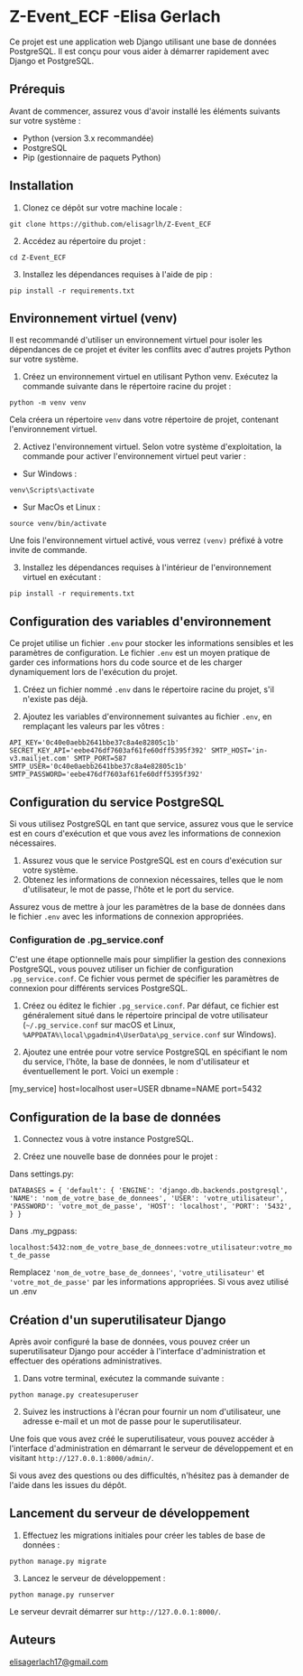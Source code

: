 # Z-Event_ECF -Elisa Gerlach

Ce projet est une application web Django utilisant une base de données PostgreSQL. Il est conçu pour vous aider à démarrer rapidement avec Django et PostgreSQL.

## Prérequis

Avant de commencer, assurez vous d'avoir installé les éléments suivants sur votre système :

-   Python (version 3.x recommandée)
-   PostgreSQL
-   Pip (gestionnaire de paquets Python)

## Installation

1.  Clonez ce dépôt sur votre machine locale :

`git clone https://github.com/elisagrlh/Z-Event_ECF` 

2.  Accédez au répertoire du projet :

`cd Z-Event_ECF` 

3.  Installez les dépendances requises à l'aide de pip :

`pip install -r requirements.txt` 

## Environnement virtuel (venv)

Il est recommandé d'utiliser un environnement virtuel pour isoler les dépendances de ce projet et éviter les conflits avec d'autres projets Python sur votre système.

1.  Créez un environnement virtuel en utilisant Python venv. Exécutez la commande suivante dans le répertoire racine du projet :

`python -m venv venv` 

Cela créera un répertoire `venv` dans votre répertoire de projet, contenant l'environnement virtuel.

2.  Activez l'environnement virtuel. Selon votre système d'exploitation, la commande pour activer l'environnement virtuel peut varier :

-   Sur Windows :

`venv\Scripts\activate` 

-   Sur MacOs et Linux :

`source venv/bin/activate` 

Une fois l'environnement virtuel activé, vous verrez `(venv)` préfixé à votre invite de commande.

3.  Installez les dépendances requises à l'intérieur de l'environnement virtuel en exécutant :

`pip install -r requirements.txt`

## Configuration des variables d'environnement

Ce projet utilise un fichier `.env` pour stocker les informations sensibles et les paramètres de configuration. Le fichier `.env` est un moyen pratique de garder ces informations hors du code source et de les charger dynamiquement lors de l'exécution du projet.

1.  Créez un fichier nommé `.env` dans le répertoire racine du projet, s'il n'existe pas déjà.
    
2.  Ajoutez les variables d'environnement suivantes au fichier `.env`, en remplaçant les valeurs par les vôtres :

`API_KEY='0c40e0aebb2641bbe37c8a4e82805c1b'
SECRET_KEY_API='eebe476df7603af61fe60dff5395f392'
SMTP_HOST='in-v3.mailjet.com'
SMTP_PORT=587
SMTP_USER='0c40e0aebb2641bbe37c8a4e82805c1b'
SMTP_PASSWORD='eebe476df7603af61fe60dff5395f392'`

## Configuration du service PostgreSQL

Si vous utilisez PostgreSQL en tant que service, assurez vous que le service est en cours d'exécution et que vous avez les informations de connexion nécessaires.

1.  Assurez vous que le service PostgreSQL est en cours d'exécution sur votre système.
2.  Obtenez les informations de connexion nécessaires, telles que le nom d'utilisateur, le mot de passe, l'hôte et le port du service.

Assurez vous de mettre à jour les paramètres de la base de données dans le fichier `.env` avec les informations de connexion appropriées.

### Configuration de .pg_service.conf

C'est  une étape optionnelle mais pour simplifier la gestion des connexions PostgreSQL, vous pouvez utiliser un fichier de configuration `.pg_service.conf`. Ce fichier vous permet de spécifier les paramètres de connexion pour différents services PostgreSQL.

1.  Créez ou éditez le fichier `.pg_service.conf`. Par défaut, ce fichier est généralement situé dans le répertoire principal de votre utilisateur (`~/.pg_service.conf` sur macOS et Linux, `%APPDATA%\local\pgadmin4\UserData\pg_service.conf` sur Windows).
    
2.  Ajoutez une entrée pour votre service PostgreSQL en spécifiant le nom du service, l'hôte, la base de données, le nom d'utilisateur et éventuellement le port. Voici un exemple :

[my_service]
host=localhost
user=USER
dbname=NAME
port=5432

## Configuration de la base de données

1.  Connectez vous à votre instance PostgreSQL.
    
2.  Créez une nouvelle base de données pour le projet :
   
Dans settings.py:

`DATABASES = {
    'default': {
        'ENGINE': 'django.db.backends.postgresql',
        'NAME': 'nom_de_votre_base_de_donnees',
        'USER': 'votre_utilisateur',
        'PASSWORD': 'votre_mot_de_passe',
        'HOST': 'localhost',
        'PORT': '5432',
    }
}` 

Dans .my_pgpass:

`localhost:5432:nom_de_votre_base_de_donnees:votre_utilisateur:votre_mot_de_passe`

Remplacez `'nom_de_votre_base_de_donnees'`, `'votre_utilisateur'` et `'votre_mot_de_passe'` par les informations appropriées. Si vous avez utilisé un .env

## Création d'un superutilisateur Django

Après avoir configuré la base de données, vous pouvez créer un superutilisateur Django pour accéder à l'interface d'administration et effectuer des opérations administratives.

1.  Dans votre terminal, exécutez la commande suivante :

`python manage.py createsuperuser` 

2.  Suivez les instructions à l'écran pour fournir un nom d'utilisateur, une adresse e-mail et un mot de passe pour le superutilisateur.

Une fois que vous avez créé le superutilisateur, vous pouvez accéder à l'interface d'administration en démarrant le serveur de développement et en visitant `http://127.0.0.1:8000/admin/`.

Si vous avez des questions ou des difficultés, n'hésitez pas à demander de l'aide dans les issues du dépôt.

## Lancement du serveur de développement

1.  Effectuez les migrations initiales pour créer les tables de base de données :

`python manage.py migrate` 

3.  Lancez le serveur de développement :


`python manage.py runserver` 

Le serveur devrait démarrer sur `http://127.0.0.1:8000/`.


## Auteurs

elisagerlach17@gmail.com
